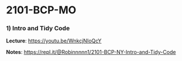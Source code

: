 # 2101-BCP-MO

### 1) Intro and Tidy Code

**Lecture**: https://youtu.be/WnkcjNIoQcY

**Notes**: https://repl.it/@Robinnnnn1/2101-BCP-NY-Intro-and-Tidy-Code
